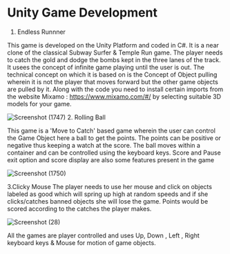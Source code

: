 # Unity Game Development

1. Endless Runnner

This game is developed on the Unity Platform and coded in C#. It is a near clone of the classical Subway Surfer & Temple Run game. The player needs to catch the gold and dodge the bombs kept in the three lanes of the track. It usees the concept of infinite game playing until the user is out. The technical concept on which it is based on is the Concept of Object pulling wherein it is not the player that moves forward but the other game objects are pulled by it. Along with the code you need to install certain imports from the website Mixamo : https://www.mixamo.com/#/ by selecting suitable 3D models for your game.

![Screenshot (1747)](https://user-images.githubusercontent.com/86222578/221397384-87be5f31-0b2b-421e-bd43-ef67f416f8e6.png)
2. Rolling Ball

This game is a 'Move to Catch' based game wherein the user can control the Game Object here a ball to get the points. The points can be positive or negative thus keeping a watch at the score. The ball moves within a container and can be controlled using the keyboard keys. Score and Pause exit option and score display are also some features present in the game

![Screenshot (1750)](https://user-images.githubusercontent.com/86222578/221397627-e7da3630-809a-4713-81bf-3801f3e26d87.png)

3.Clicky Mouse
The player needs to use her mouse and click on objects labeled as good which will spring up high at random speeds and if she clicks/catches banned objects she will lose the game. Points would be scored according to the catches the player makes.

![Screenshot (28)](https://user-images.githubusercontent.com/86222578/230338424-20ef8744-0d32-4b05-b203-cae64ffb5365.png)



All the games are player controlled and uses Up, Down , Left , Right keyboard keys & Mouse for motion of game objects.


